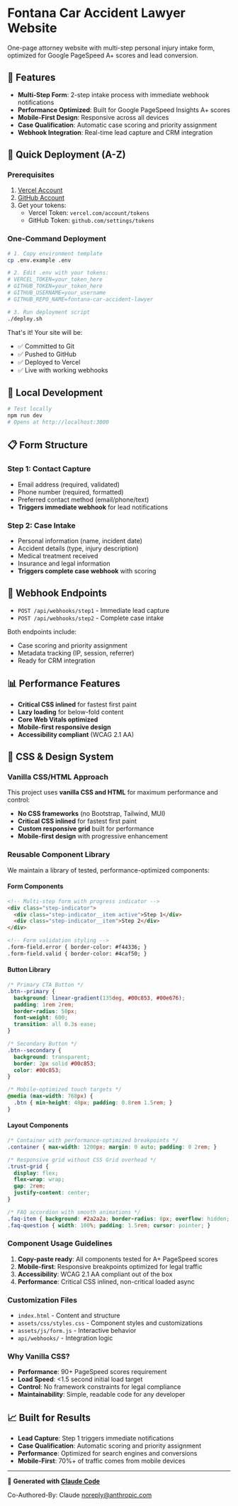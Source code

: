 # Fontana Car Accident Lawyer Website

One-page attorney website with multi-step personal injury intake form, optimized for Google PageSpeed A+ scores and lead conversion.

## 🎯 Features

- **Multi-Step Form**: 2-step intake process with immediate webhook notifications
- **Performance Optimized**: Built for Google PageSpeed Insights A+ scores
- **Mobile-First Design**: Responsive across all devices
- **Case Qualification**: Automatic case scoring and priority assignment
- **Webhook Integration**: Real-time lead capture and CRM integration

## 🚀 Quick Deployment (A-Z)

### Prerequisites
1. [Vercel Account](https://vercel.com) 
2. [GitHub Account](https://github.com)
3. Get your tokens:
   - Vercel Token: `vercel.com/account/tokens`
   - GitHub Token: `github.com/settings/tokens`

### One-Command Deployment

```bash
# 1. Copy environment template
cp .env.example .env

# 2. Edit .env with your tokens:
# VERCEL_TOKEN=your_token_here
# GITHUB_TOKEN=your_token_here  
# GITHUB_USERNAME=your_username
# GITHUB_REPO_NAME=fontana-car-accident-lawyer

# 3. Run deployment script
./deploy.sh
```

That's it! Your site will be:
- ✅ Committed to Git
- ✅ Pushed to GitHub  
- ✅ Deployed to Vercel
- ✅ Live with working webhooks

## 🧪 Local Development

```bash
# Test locally
npm run dev
# Opens at http://localhost:3000
```

## 📋 Form Structure

### Step 1: Contact Capture
- Email address (required, validated)
- Phone number (required, formatted)
- Preferred contact method (email/phone/text)
- **Triggers immediate webhook** for lead notifications

### Step 2: Case Intake  
- Personal information (name, incident date)
- Accident details (type, injury description)
- Medical treatment received
- Insurance and legal information
- **Triggers complete case webhook** with scoring

## 🔗 Webhook Endpoints

- `POST /api/webhooks/step1` - Immediate lead capture
- `POST /api/webhooks/step2` - Complete case intake

Both endpoints include:
- Case scoring and priority assignment
- Metadata tracking (IP, session, referrer)
- Ready for CRM integration

## 📊 Performance Features

- **Critical CSS inlined** for fastest first paint
- **Lazy loading** for below-fold content  
- **Core Web Vitals optimized**
- **Mobile-first responsive design**
- **Accessibility compliant** (WCAG 2.1 AA)

## 🎨 CSS & Design System

### **Vanilla CSS/HTML Approach**
This project uses **vanilla CSS and HTML** for maximum performance and control:
- **No CSS frameworks** (no Bootstrap, Tailwind, MUI)
- **Critical CSS inlined** for fastest first paint
- **Custom responsive grid** built for performance
- **Mobile-first design** with progressive enhancement

### **Reusable Component Library**
We maintain a library of tested, performance-optimized components:

#### **Form Components**
```html
<!-- Multi-step form with progress indicator -->
<div class="step-indicator">
  <div class="step-indicator__item active">Step 1</div>
  <div class="step-indicator__item">Step 2</div>
</div>

<!-- Form validation styling -->
.form-field.error { border-color: #f44336; }
.form-field.valid { border-color: #4caf50; }
```

#### **Button Library**
```css
/* Primary CTA Button */
.btn--primary {
  background: linear-gradient(135deg, #00c853, #00e676);
  padding: 1rem 2rem;
  border-radius: 50px;
  font-weight: 600;
  transition: all 0.3s ease;
}

/* Secondary Button */
.btn--secondary {
  background: transparent;
  border: 2px solid #00c853;
  color: #00c853;
}

/* Mobile-optimized touch targets */
@media (max-width: 768px) {
  .btn { min-height: 48px; padding: 0.8rem 1.5rem; }
}
```

#### **Layout Components**
```css
/* Container with performance-optimized breakpoints */
.container { max-width: 1200px; margin: 0 auto; padding: 0 2rem; }

/* Responsive grid without CSS Grid overhead */
.trust-grid {
  display: flex;
  flex-wrap: wrap;
  gap: 2rem;
  justify-content: center;
}

/* FAQ accordion with smooth animations */
.faq-item { background: #2a2a2a; border-radius: 8px; overflow: hidden; }
.faq-question { width: 100%; padding: 1.5rem; cursor: pointer; }
```

### **Component Usage Guidelines**
1. **Copy-paste ready**: All components tested for A+ PageSpeed scores
2. **Mobile-first**: Responsive breakpoints optimized for legal traffic
3. **Accessibility**: WCAG 2.1 AA compliant out of the box
4. **Performance**: Critical CSS inlined, non-critical loaded async

### **Customization Files**
- `index.html` - Content and structure
- `assets/css/styles.css` - Component styles and customizations
- `assets/js/form.js` - Interactive behavior
- `api/webhooks/` - Integration logic

### **Why Vanilla CSS?**
- **Performance**: 90+ PageSpeed scores requirement
- **Load Speed**: <1.5 second initial load target
- **Control**: No framework constraints for legal compliance
- **Maintainability**: Simple, readable code for any developer

## 📈 Built for Results

- **Lead Capture**: Step 1 triggers immediate notifications
- **Case Qualification**: Automatic scoring and priority assignment  
- **Performance**: Optimized for search engines and conversions
- **Mobile-First**: 70%+ of traffic comes from mobile devices

---

🤖 **Generated with [Claude Code](https://claude.ai/code)**

Co-Authored-By: Claude <noreply@anthropic.com>